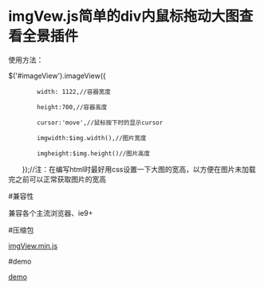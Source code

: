# imgVew.js简单的div内鼠标拖动大图查看全景插件

使用方法：

$('#imageView').imageView({

            width: 1122,//容器宽度
            
            height:700,//容器高度
            
            cursor:'move',//鼠标按下时的显示cursor
            
            imgwidth:$img.width(),//图片宽度
            
            imgheight:$img.height()//图片高度
            
        });//注：在编写html时最好用css设置一下大图的宽高，以方便在图片未加载完之前可以正常获取图片的宽高
        

#兼容性

兼容各个主流浏览器、ie9+

#压缩包

[imgView.min.js](https://github.com/wdq13658373674/imgView/blob/master/imgView.min.js)

#demo

[demo](https://github.com/wdq13658373674/imgView/blob/master/imgView.min.js)
